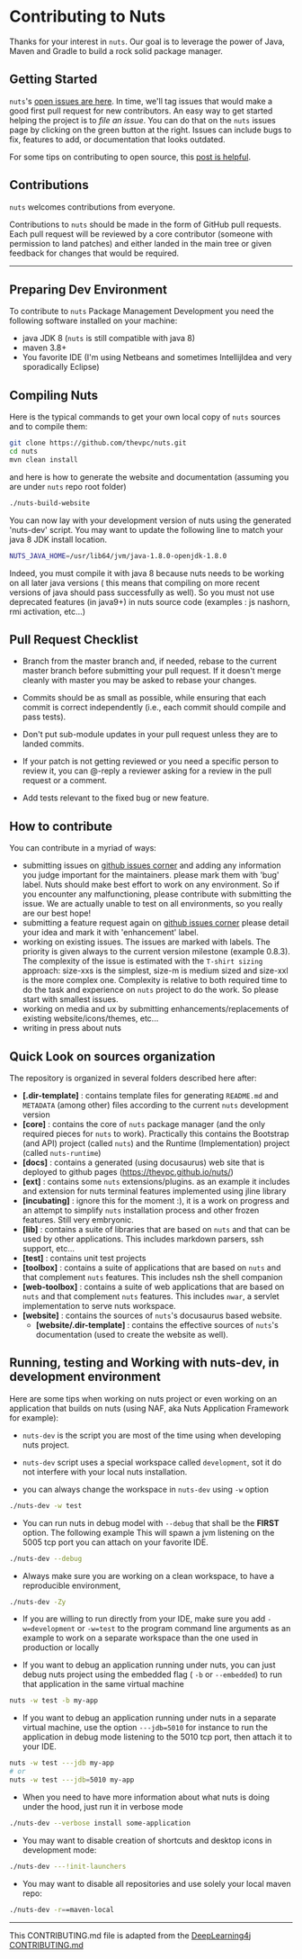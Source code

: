  # Contributing to Nuts

Thanks for your interest in `nuts`. 
Our goal is to leverage the power of Java, Maven and Gradle to build a rock solid package manager.

## Getting Started

`nuts`'s [open issues are here](https://github.com/thevpc/nuts/issues). 
In time, we'll tag issues that would make a good first pull request for new contributors. 
An easy way to get started helping the project is to *file an issue*. 
You can do that on the `nuts` issues page by clicking on the green button at the right. 
Issues can include bugs to fix, features to add, or documentation that looks outdated.

For some tips on contributing to open source, this [post is helpful](http://blog.smartbear.com/programming/14-ways-to-contribute-to-open-source-without-being-a-programming-genius-or-a-rock-star/).

## Contributions

`nuts` welcomes contributions from everyone.

Contributions to `nuts` should be made in the form of GitHub pull requests. Each pull request will
be reviewed by a core contributor (someone with permission to land patches) and either landed in the
main tree or given feedback for changes that would be required.

---------------
## Preparing Dev Environment
To contribute to `nuts` Package Management Development you need the following software installed on your machine:
* java JDK 8 (`nuts` is still compatible with java 8)
* maven 3.8+
* You favorite IDE (I'm using Netbeans and sometimes IntellijIdea and very sporadically Eclipse)

## Compiling Nuts
Here is the typical commands to get your own local copy of `nuts` sources and to compile them:

```bash
git clone https://github.com/thevpc/nuts.git
cd nuts
mvn clean install
```

and here is how to generate the website and documentation (assuming you are under `nuts` repo root folder)

```bash
./nuts-build-website
```

You can now lay with your development version of nuts using the generated 'nuts-dev' script.
You may want to update the following line to match your java 8 JDK install location. 
```sh
NUTS_JAVA_HOME=/usr/lib64/jvm/java-1.8.0-openjdk-1.8.0
```
Indeed, you must compile it with java 8 because nuts needs to be working on all later java versions (
this means that compiling on more recent versions of java should pass successfully as well). So you must
not use deprecated features (in java9+) in nuts source code (examples : js nashorn, rmi activation, etc...) 

## Pull Request Checklist

- Branch from the master branch and, if needed, rebase to the current master
  branch before submitting your pull request. If it doesn't merge cleanly with
  master you may be asked to rebase your changes.

- Commits should be as small as possible, while ensuring that each commit is
  correct independently (i.e., each commit should compile and pass tests).

- Don't put sub-module updates in your pull request unless they are to landed
  commits.

- If your patch is not getting reviewed or you need a specific person to review
  it, you can @-reply a reviewer asking for a review in the pull request or a
  comment.

- Add tests relevant to the fixed bug or new feature.


## How to contribute
You can contribute in a myriad of ways:

* submitting issues on [github issues corner](https://github.com/thevpc/nuts/issues) and adding any information you judge important for the maintainers. 
  please mark them with 'bug' label. Nuts should make best effort to work on any environment. So if you encounter any malfunctioning, please contribute with
  submitting the issue. We are actually unable to test on all environments, so you really are our best hope!   
* submitting a feature request again on [github issues corner](https://github.com/thevpc/nuts/issues)
  please detail your idea and mark it with 'enhancement' label.
* working on existing issues. The issues are marked with labels. The priority is given always to the current version milestone (example 0.8.3).
  The complexity of the issue is estimated with the `T-shirt sizing` approach: size-xxs is the simplest, size-m is medium sized and size-xxl is the more complex one.
  Complexity is relative to both required time to do the task and experience on ```nuts``` project to do the work. So please start with smallest issues. 
* working on media and ux by submitting enhancements/replacements of existing website/icons/themes, etc... 
* writing in press about nuts 

## Quick Look on sources organization
The repository is organized in several folders described here after:

* **[.dir-template]** : contains template files for generating `README.md` and `METADATA` (among other) files according to the current `nuts` development version
* **[core]**          : contains the core of `nuts` package manager (and the only required pieces for `nuts` to work). Practically this contains the Bootstrap (and API) project (called `nuts`) and the Runtime (Implementation) project (called `nuts-runtime`)
* **[docs]**          : contains a generated (using docusaurus) web site that is deployed to github pages (https://thevpc.github.io/nuts/)
* **[ext]**           : contains some `nuts` extensions/plugins. as an example it includes and extension for nuts terminal features implemented using jline library
* **[incubating]**    : ignore this for the moment :), it is a work on progress and an attempt to simplify `nuts` installation process and other frozen features. Still very embryonic.
* **[lib]**           : contains a suite of libraries that are based on `nuts` and that can be used by other applications. This includes markdown parsers, ssh support, etc...
* **[test]**          : contains unit test projects
* **[toolbox]**       : contains a suite of applications that are based on `nuts` and that complement `nuts` features. This includes nsh the shell companion
* **[web-toolbox]**   : contains a suite of web applications that are based on `nuts` and that complement `nuts` features. This includes `nwar`, a servlet implementation to serve nuts workspace.
* **[website]**       : contains the sources of `nuts`'s docusaurus based website.
  * **[website/.dir-template]**       : contains the effective sources of `nuts`'s documentation (used to create the website as well).

## Running, testing and Working with nuts-dev, in development environment

Here are some tips when working on nuts project or even working on an application that builds on nuts (using NAF, aka Nuts Application Framework for example):

* ```nuts-dev``` is the script you are  most of the time using when developing nuts project.

* ```nuts-dev``` script uses a special workspace called ```development```, sot it do not interfere with your local nuts installation.

* you can always change the workspace in ```nuts-dev``` using ```-w``` option
```sh 
./nuts-dev -w test
```


* You can run nuts in debug model with `--debug` that shall be the **FIRST** option. The following example This will spawn a jvm listening on the 5005 
tcp port you can attach on your favorite IDE.
```sh 
./nuts-dev --debug
```

* Always make sure you are working on a clean workspace, to have a reproducible environment,
```sh 
./nuts-dev -Zy
```

* If you are willing to run directly from your IDE, make sure you add `-w=development` or `-w=test` to 
the program command line arguments as an example to work on a separate workspace than the one used in production or locally
 
* If you want to debug an application running under nuts, you can just debug nuts project using the embedded flag
( `-b` or `--embedded`) to run that application in the same virtual machine
```sh 
nuts -w test -b my-app
```

* If you want to debug an application running under nuts in a separate virtual machine, use the option `---jdb=5010`
for instance to run the application in debug mode listening to the 5010 tcp port, then attach it to your IDE.
```sh 
nuts -w test ---jdb my-app
# or
nuts -w test ---jdb=5010 my-app
```

* When you need to have more information about what nuts is doing under the hood, just run it in verbose mode
```sh 
./nuts-dev --verbose install some-application
```

* You may want to disable creation of shortcuts and desktop icons in development mode:
```sh 
./nuts-dev ---!init-launchers
```


* You may want to disable all repositories and use solely your local maven repo:
```sh 
./nuts-dev -r==maven-local
```


--------------------------------

  This CONTRIBUTING.md file is adapted from the [DeepLearning4j CONTRIBUTING.md](https://alvinalexander.com/java/jwarehouse/deeplearning4j/CONTRIBUTING.md.shtml)
